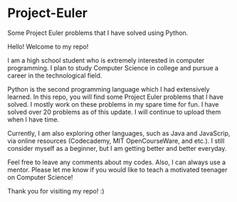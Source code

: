 Project-Euler
=============

Some Project Euler problems that I have solved using Python.

Hello! Welcome to my repo!

I am a high school student who is extremely interested in computer programming. I plan to study Computer Science in college and pursue a career in the technological field.

Python is the second programming language which I had extensively learned. In this repo, you will find some Project Euler problems that I have solved. I mostly work on these problems in my spare time for fun. I have solved over 20 problems as of this update. I will continue to upload them when I have time.

Currently, I am also exploring other languages, such as Java and JavaScrip, via online resources (Codecademy, MIT OpenCourseWare, and etc.). I still consider myself as a beginner, but I am getting better and better everyday.

Feel free to leave any comments about my codes. Also, I can always use a mentor. Please let me know if you would like to teach a motivated teenager on Computer Science!

Thank you for visiting my repo! :)
